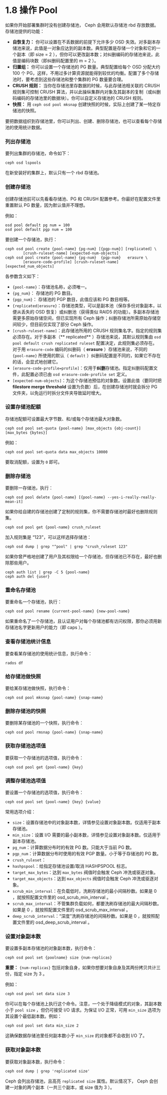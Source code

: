 # 1.8 操作 Pool

如果你开始部署集群时没有创建存储池， Ceph 会用默认存储池 rbd 存放数据。存储池提供的功能：

- **自恢复力：** 你可以设置在不丢数据的前提下允许多少 OSD 失效。对多副本存储池来说，此值是一对象应达到的副本数。典型配置是存储一个对象和它的一个副本（即 size = 2 ），但你可以更改副本数；对纠删编码的存储池来说，此值是编码块数（即纠删码配置里的 m = 2 ）。
- **归置组：** 你可以设置一个存储池的 PG 数量。典型配置给每个 OSD 分配大约 100 个 PG，这样，不用过多计算资源就能得到较优的均衡。配置了多个存储池时，要考虑到这些存储池和整个集群的 PG 数量要合理。
- **CRUSH 规则：** 当你在存储池里存数据的时候，与此存储池相关联的 CRUSH 规则集可控制 CRUSH 算法，并以此操纵集群内对象及其副本的复制（或纠删码编码的存储池里的数据块）。你可以自定义存储池的 CRUSH 规则。
- **快照：** 用 `ceph osd pool mksnap` 创建快照的时候，实际上创建了某一特定存储池的快照。

要把数据组织到存储池里，你可以列出、创建、删除存储池，也可以查看每个存储池的使用统计数据。

### 列出存储池
要列出集群的存储池，命令如下：

	ceph osd lspools

在新安装好的集群上，默认只有一个 rbd 存储池。

### 创建存储池

创建存储池前可以先看看存储池、PG 和 CRUSH 配置参考。你最好在配置文件里重置默认 PG 数量，因为默认值并不理想。

例如：

	osd pool default pg num = 100
	osd pool default pgp num = 100

要创建一个存储池，执行：

	ceph osd pool create {pool-name} {pg-num} [{pgp-num}] [replicated] \
        	[crush-ruleset-name] [expected-num-objects]
	ceph osd pool create {pool-name} {pg-num}  {pgp-num}   erasure \
        	[erasure-code-profile] [crush-ruleset-name] [expected_num_objects]

各参数含义如下：

- `{pool-name}`：存储池名称，必须唯一。
- `{pg_num}`： 存储池的 PG 数目。
- `{pgp_num}`： 存储池的 PGP 数目，此值应该和 PG 数目相等。
- `{replicated|erasure}`：存储池类型，可以是副本池（保存多份对象副本，以便从丢失的 OSD 恢复）或纠删池（获得类似 RAID5 的功能）。多副本存储池需更多原始存储空间，但已实现所有 Ceph 操作；纠删存储池所需原始存储空间较少，但目前仅实现了部分 Ceph 操作。
- `[crush-ruleset-name]`：此存储池所用的 CRUSH 规则集名字。指定的规则集必须存在。对于多副本（** replicated** ）存储池来说，其默认规则集由 `osd pool default crush replicated ruleset` 配置决定，此规则集必须存在。 对于用 `erasure-code` 编码的纠删码（ **erasure** ）存储池来说，不同的 `{pool-name}` 所使用的默认（ `default` ）纠删码配置是不同的，如果它不存在的话，会显式地创建它。
- `[erasure-code-profile=profile]`：仅用于**纠删**存储池。指定纠删码配置文件，此配置必须已由 `osd erasure-code-profile set` 定义。
- `[expected-num-objects]`：为这个存储池预估的对象数。设置此值（要同时把 **filestore merge threshold** 设置为负数）后，在创建存储池时就会拆分 PG 文件夹，以免运行时拆分文件夹导致延时增大。

### 设置存储池配额

存储池配额可设置最大字节数、和/或每个存储池最大对象数。

	ceph osd pool set-quota {pool-name} [max_objects {obj-count}] [max_bytes {bytes}]

例如：

	ceph osd pool set-quota data max_objects 10000

要取消配额，设置为 `0` 即可。

### 删除存储池

要删除一存储池，执行：

	ceph osd pool delete {pool-name} [{pool-name} --yes-i-really-really-mean-it]

如果你给自建的存储池创建了定制的规则集，你不需要存储池时最好也删除规则集。

	ceph osd pool get {pool-name} crush_ruleset

加入规则集是 “123”，可以这样选择存储池：

	ceph osd dump | grep "^pool" | grep "crush_ruleset 123"

如果你曾严格地创建了用户及其权限给一个存储池，但存储池已不存在，最好也删除那些用户。

    ceph auth list | grep -C 5 {pool-name}
    ceph auth del {user}

### 重命名存储池

要重命名一个存储池，执行：

	ceph osd pool rename {current-pool-name} {new-pool-name}

如果重命名了一个存储池，且认证用户对每个存储池都有访问权限，那你必须用新存储池名字更新用户的能力（即 caps ）。

### 查看存储池统计信息

要查看某存储池的使用统计信息，执行命令：

	rados df

### 给存储池做快照

要给某存储池做快照，执行命令：

	ceph osd pool mksnap {pool-name} {snap-name}

### 删除存储池的快照

要删除某存储池的一个快照，执行命令：

	ceph osd pool rmsnap {pool-name} {snap-name}

### 获取存储池选项值

要获取一个存储池的选项值，执行命令：

	ceph osd pool get {pool-name} {key}

### 调整存储池选项值

要设置一个存储池的选项值，执行命令：

	ceph osd pool set {pool-name} {key} {value}

常用选项介绍：

- `size`：设置存储池中的对象副本数，详情参见设置对象副本数。仅适用于副本存储池。
- `min_size`：设置 I/O 需要的最小副本数，详情参见设置对象副本数。仅适用于副本存储池。
- `pg_num`：计算数据分布时的有效 PG 数。只能大于当前 PG 数。
- `pgp_num`：计算数据分布时使用的有效 PGP 数量。小于等于存储池的 PG 数。
- `crush_ruleset`：
- `hashpspool`：给指定存储池设置/取消 HASHPSPOOL 标志。
- `target_max_bytes`：达到 `max_bytes` 阀值时会触发 Ceph 冲洗或驱逐对象。
- `target_max_objects`：达到 `max_objects` 阀值时会触发 Ceph 冲洗或驱逐对象。
- `scrub_min_interval`：在负载低时，洗刷存储池的最小间隔秒数。如果是 0 ，就按照配置文件里的 osd_scrub_min_interval 。
- `scrub_max_interval`：不管集群负载如何，都要洗刷存储池的最大间隔秒数。如果是 0 ，就按照配置文件里的 osd_scrub_max_interval 。
- `deep_scrub_interval`：“深度”洗刷存储池的间隔秒数。如果是 0 ，就按照配置文件里的 osd_deep_scrub_interval 。

### 设置对象副本数

要设置多副本存储池的对象副本数，执行命令：

	ceph osd pool set {poolname} size {num-replicas}

**重要：** `{num-replicas}` 包括对象自身，如果你想要对象自身及其两份拷贝共计三份，指定 size 为 3 。

例如：

	ceph osd pool set data size 3

你可以在每个存储池上执行这个命令。注意，一个处于降级模式的对象，其副本数小于 `pool size` ，但仍可接受 I/O 请求。为保证 I/O 正常，可用 `min_size` 选项为其设置个最低副本数。例如：

	ceph osd pool set data min_size 2

这确保数据存储池里任何副本数小于 `min_size` 的对象都不会收到 I/O 了。

### 获取对象副本数

要获取对象副本数，执行命令：

	ceph osd dump | grep 'replicated size'

Ceph 会列出存储池，且高亮 `replicated size` 属性。默认情况下， Ceph 会创建一对象的两个副本（一共三个副本，或 size 值为 3 ）。
